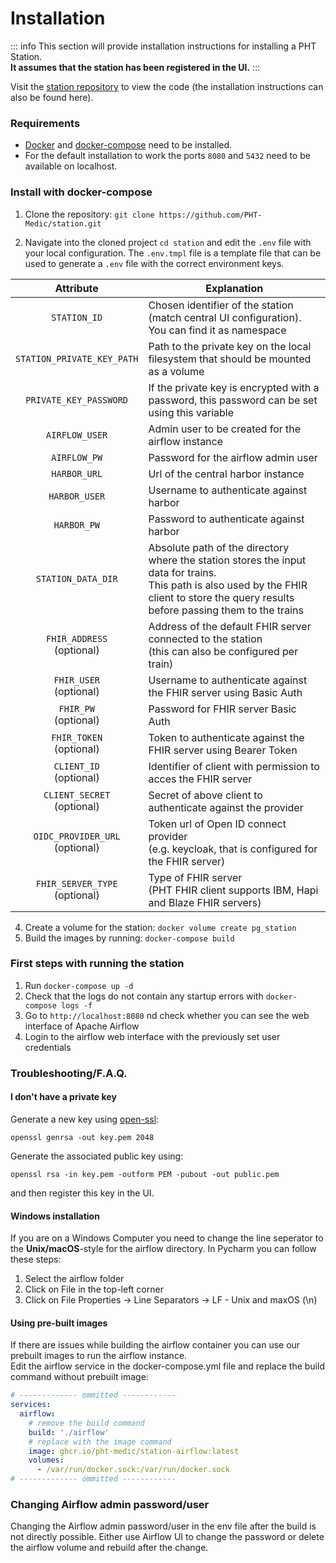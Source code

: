 # Installation

::: info
This section will provide installation instructions for installing a PHT Station.<br>**It assumes that the station has
been registered in the UI.**
:::

Visit the [station repository](https://github.com/PHT-Medic/station) to view the code
(the installation instructions can also be found here).

### Requirements

* [Docker](https://docs.docker.com/get-docker/) and [docker-compose](https://docs.docker.com/compose/install/) need to
  be installed.<br>
* For the default installation to work the ports `8080` and `5432` need to be available on localhost.

### Install with docker-compose

1. Clone the repository: ```git clone https://github.com/PHT-Medic/station.git```

2. Navigate into the cloned project `cd station` and edit the `.env` file with your local configuration. The `.env.tmpl`
   file is a template file that can be used to generate a `.env` file with the correct environment keys.

|             Attribute             | Explanation                                                                                                                                                                                  |
|:---------------------------------:|----------------------------------------------------------------------------------------------------------------------------------------------------------------------------------------------| 
|           `STATION_ID`            | Chosen identifier of the station (match central UI configuration). You can find it as namespace                                                                                              |
|    `STATION_PRIVATE_KEY_PATH`     | Path to the private key on the local filesystem that should be mounted as a volume                                                                                                           |
|      `PRIVATE_KEY_PASSWORD`       | If the private key is encrypted with a password, this password can be set using this variable                                                                                                |
|          `AIRFLOW_USER`           | Admin user to be created for the airflow instance                                                                                                                                            |
|           `AIRFLOW_PW`            | Password for the airflow admin user                                                                                                                                                          |
|           `HARBOR_URL`            | Url of the central harbor instance                                                                                                                                                           |
|           `HARBOR_USER`           | Username to authenticate against harbor                                                                                                                                                      |
|            `HARBOR_PW`            | Password to authenticate against harbor                                                                                                                                                      |
|        `STATION_DATA_DIR`         | Absolute path of the directory where the station stores the input data for trains.<br>This path is also used by the FHIR client to store the query results before passing them to the trains |
|  `FHIR_ADDRESS`<br>(optional)     | Address of the default FHIR server connected to the station <br>(this can also be configured per train)                                                                                      |
|     `FHIR_USER`<br>(optional)     | Username to authenticate against the FHIR server using Basic Auth                                                                                                                            |
|      `FHIR_PW`<br>(optional)      | Password for FHIR server Basic Auth                                                                                                                                                          |
|    `FHIR_TOKEN`<br>(optional)     | Token to authenticate against the FHIR server using Bearer Token                                                                                                                             |
|     `CLIENT_ID`<br>(optional)     | Identifier of client with permission to acces the FHIR server                                                                                                                                |
|   `CLIENT_SECRET`<br>(optional)   | Secret of above client to authenticate against the provider                                                                                                                                  |
| `OIDC_PROVIDER_URL`<br>(optional) | Token url of Open ID connect provider <br>(e.g. keycloak, that is configured for the FHIR server)                                                                                            |
| `FHIR_SERVER_TYPE`<br>(optional)  | Type of FHIR server <br>(PHT FHIR client supports IBM, Hapi and Blaze FHIR servers)                                                                                                          |

4. Create a volume for the station: ```docker volume create pg_station```
5. Build the images by running: ```docker-compose build```

### First steps with running the station

1. Run ```docker-compose up -d```
2. Check that the logs do not contain any startup errors with ```docker-compose logs -f```
3. Go to ```http://localhost:8080``` nd check whether you can see the web interface of Apache Airflow
4. Login to the airflow web interface with the previously set user credentials

### Troubleshooting/F.A.Q.

#### I don't have a private key

Generate a new key using [open-ssl](https://www.openssl.org/):

```shell
openssl genrsa -out key.pem 2048
```

Generate the associated public key using:

```shell
openssl rsa -in key.pem -outform PEM -pubout -out public.pem
```

and then register this key in the UI.

#### Windows installation

If you are on a Windows Computer you need to change the line seperator to the **Unix/macOS**-style for the airflow
directory. In Pycharm you can follow these steps:

1. Select the airflow folder
2. Click on File in the top-left corner
3. Click on File Properties -> Line Separators -> LF - Unix and maxOS (\n)

#### Using pre-built images

If there are issues while building the airflow container you can use our prebuilt images to run the airflow
instance.<br>
Edit the airflow service in the docker-compose.yml file and replace the build command without prebuilt image:

```yaml
# ------------- ommitted ------------
services:
  airflow:
    # remove the build command
    build: './airflow'
    # replace with the image command
    image: ghcr.io/pht-medic/station-airflow:latest
    volumes:
      - /var/run/docker.sock:/var/run/docker.sock
# ------------- ommitted ------------
```

### Changing Airflow admin password/user

Changing the Airflow admin password/user in the env file after the build is not directly possible. Either use Airflow UI to change the password or delete the airflow volume and rebuild after the change.
